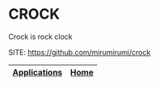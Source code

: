 # CROCK

 Crock is rock clock

 SITE: https://github.com/mirumirumi/crock

 | [Applications](https://portable-linux-apps.github.io/apps.html) | [Home](https://portable-linux-apps.github.io)
 | --- | --- |
